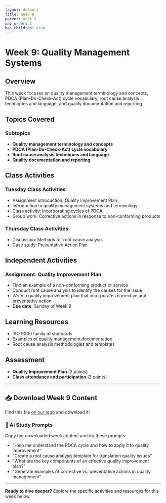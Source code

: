 ```yaml
---
layout: default
title: Week 9
parent: Unit 3
nav_order: 3
has_children: true
---
```


# Week 9: Quality Management Systems

## Overview

This week focuses on quality management terminology and concepts, PDCA (Plan-Do-Check-Act) cycle vocabulary, root cause analysis techniques and language, and quality documentation and reporting.

## Topics Covered

### Subtopics
- **Quality management terminology and concepts**
- **PDCA (Plan-Do-Check-Act) cycle vocabulary**
- **Root cause analysis techniques and language**
- **Quality documentation and reporting**

## Class Activities

### Tuesday Class Activities
- Assignment introduction: Quality Improvement Plan
- Introduction to quality management systems and terminology
- Class activity: Incorporating cycles of PDCA
- Group work: Corrective actions in response to non-conforming products

### Thursday Class Activities
- Discussion: Methods for root cause analysis
- Case study: Preventative Action Plan

## Independent Activities

### Assignment: Quality Improvement Plan
- Find an example of a non-conforming product or service
- Conduct root cause analysis to identify the causes for the issue
- Write a quality improvement plan that incorporates corrective and preventative action
- **Due date:** Sunday of Week 9

## Learning Resources

- ISO 9000 family of standards
- Examples of quality management documentation
- Root cause analysis methodologies and templates

## Assessment

- **Quality Improvement Plan** (3 points)
- **Class attendance and participation** (2 points)

---

## 📥 Download Week 9 Content
Find this file [on our repo](https://github.com/alainamb/uic_tr35-business-english-II/blob/main/unit3/week9/week9-overview.md) and download it!

### 🤖 AI Study Prompts
Copy the downloaded week content and try these prompts:
- "Help me understand the PDCA cycle and how to apply it to quality improvement"
- "Create a root cause analysis template for translation quality issues"
- "What are the key components of an effective quality improvement plan?"
- "Generate examples of corrective vs. preventative actions in quality management"

---

**Ready to dive deeper?** Explore the specific activities and resources for this week below.

